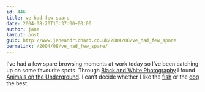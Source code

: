 ```yaml
---
id: 446
title: ve had few spare
date: 2004-08-20T13:37:00+00:00
author: jane
layout: post
guid: http://www.janeandrichard.co.uk/2004/08/ve_had_few_spare
permalink: /2004/08/ve_had_few_spare/
---
```

I&#8217;ve had a few spare browsing moments at work today so I&#8217;ve been catching up on some favourite spots. Through [Black and White Photography](http://www.nyclondon.com/blog/archives/2004/08/07/london_tube_map.blog) I found [Animals on the Underground](http://www.animalsontheunderground.com/). I can&#8217;t decide whether I like the [fish](http://www.animalsontheunderground.com/images/fish_back2.gif) or the [dog](http://www.animalsontheunderground.com/images/dog_back2.gif) the best.